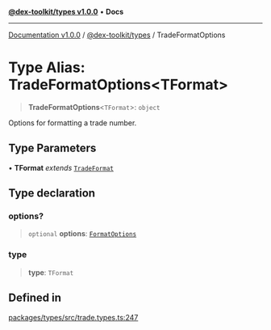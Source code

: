 [**@dex-toolkit/types v1.0.0**](../README.md) • **Docs**

***

[Documentation v1.0.0](../../../packages.md) / [@dex-toolkit/types](../README.md) / TradeFormatOptions

# Type Alias: TradeFormatOptions\<TFormat\>

> **TradeFormatOptions**\<`TFormat`\>: `object`

Options for formatting a trade number.

## Type Parameters

• **TFormat** *extends* [`TradeFormat`](TradeFormat.md)

## Type declaration

### options?

> `optional` **options**: [`FormatOptions`](FormatOptions.md)

### type

> **type**: `TFormat`

## Defined in

[packages/types/src/trade.types.ts:247](https://github.com/niZmosis/dex-toolkit/blob/3d8b41b44787b30fbea5de3ab4737662ffb61bc8/packages/types/src/trade.types.ts#L247)
